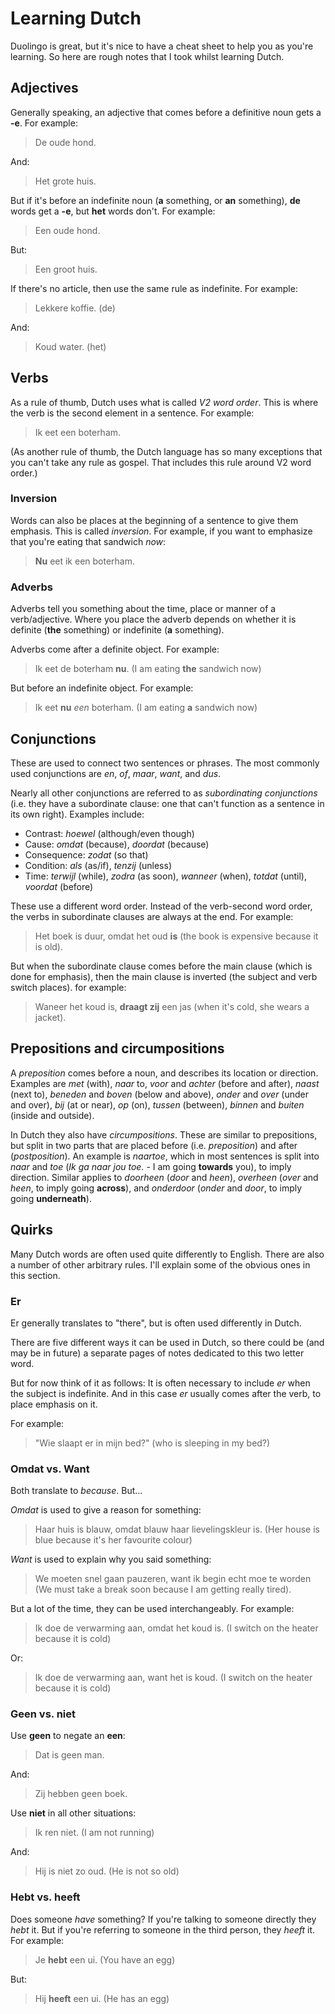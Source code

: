 # Learning Dutch

Duolingo is great, but it's nice to have a cheat sheet to help you as you're learning. So here are rough notes that I took whilst learning Dutch.

## Adjectives

Generally speaking, an adjective that comes before a definitive noun gets a **-e**. For example:

> De oude hond.

And:

> Het grote huis.

But if it's before an indefinite noun (**a** something, or **an** something), **de** words get a **-e**, but **het** words don't. For example:

> Een oude hond.

But:

> Een groot huis.

If there's no article, then use the same rule as indefinite. For example:

> Lekkere koffie. (de)

And:

> Koud water. (het)

## Verbs

As a rule of thumb, Dutch uses what is called *V2 word order*. This is where the verb is the second element in a sentence. For example:

> Ik eet een boterham.

(As another rule of thumb, the Dutch language has so many exceptions that you can't take any rule as gospel. That includes this rule around V2 word order.)

### Inversion
Words can also be places at the beginning of a sentence to give them emphasis. This is called *inversion*. For example, if you want to emphasize that you're eating that sandwich *now*:

> **Nu** eet ik een boterham.

### Adverbs

Adverbs tell you something about the time, place or manner of a verb/adjective. Where you place the adverb depends on whether it is definite (**the** something) or indefinite (**a** something).

Adverbs come after a definite object. For example:

> Ik eet de boterham **nu**. (I am eating **the** sandwich now)

But before an indefinite object. For example:

> Ik eet **nu** *een* boterham. (I am eating **a** sandwich now)

## Conjunctions

These are used to connect two sentences or phrases. The most commonly used conjunctions are *en*, *of*, *maar*, *want*, and *dus*.

Nearly all other conjunctions are referred to as *subordinating conjunctions* (i.e. they have a subordinate clause: one that can't function as a sentence in its own right). Examples include:

- Contrast: *hoewel* (although/even though)
- Cause: *omdat* (because), *doordat* (because)
- Consequence: *zodat* (so that)
- Condition: *als* (as/if), *tenzij* (unless)
- Time: *terwijl* (while), *zodra* (as soon), *wanneer* (when), *totdat* (until), *voordat* (before)

These use a different word order. Instead of the verb-second word order, the verbs in subordinate clauses are always at the end. For example:

> Het boek is duur, omdat het oud **is** (the book is expensive because it is old).

But when the subordinate clause comes before the main clause (which is done for emphasis), then the main clause is inverted (the subject and verb switch places). for example:

> Waneer het koud is, **draagt zij** een jas (when it's cold, she wears a jacket).

## Prepositions and circumpositions

A *preposition* comes before a noun, and describes its location or direction. Examples are *met* (with), *naar* to, *voor* and *achter* (before and after), *naast* (next to), *beneden* and *boven* (below and above), *onder* and *over* (under and over), *bij* (at or near), *op* (on), *tussen* (between), *binnen* and *buiten* (inside and outside).

In Dutch they also have *circumpositions*. These are similar to prepositions, but split in two parts that are placed before (i.e. *preposition*) and after (*postposition*). An example is *naartoe*, which in most sentences is split into *naar* and *toe* (*Ik ga naar jou toe.* - I am going **towards** you), to imply direction. Similar applies to *doorheen* (*door* and *heen*), *overheen* (*over* and *heen*, to imply going **across**), and *onderdoor* (*onder* and *door*, to imply going **underneath**).

## Quirks

Many Dutch words are often used quite differently to English. There are also a number of other arbitrary rules. I'll explain some of the obvious ones in this section.

### Er

Er generally translates to "there", but is often used differently in Dutch.

There are five different ways it can be used in Dutch, so there could be (and may be in future) a separate pages of notes dedicated to this two letter word.

But for now think of it as follows: It is often necessary to include *er* when the subject is indefinite. And in this case *er* usually comes after the verb, to place emphasis on it.

For example:

> "Wie slaapt er in mijn bed?" (who is sleeping in my bed?)

### Omdat vs. Want

Both translate to *because*. But...

*Omdat* is used to give a reason for something:

> Haar huis is blauw, omdat blauw haar lievelingskleur is. (Her house is blue because it's her favourite colour)

*Want* is used to explain why you said something:

> We moeten snel gaan pauzeren, want ik begin echt moe te worden (We must take a break soon because I am getting really tired).

But a lot of the time, they can be used interchangeably. For example:

> Ik doe de verwarming aan, omdat het koud is. (I switch on the heater because it is cold)

Or:

> Ik doe de verwarming aan, want het is koud. (I switch on the heater because it is cold)

### Geen vs. niet

Use **geen** to negate an **een**:

> Dat is geen man.

And:

> Zij hebben geen boek.

Use **niet** in all other situations:

> Ik ren niet. (I am not running)

And:

> Hij is niet zo oud. (He is not so old)

### Hebt vs. heeft

Does someone *have* something? If you're talking to someone directly they *hebt* it. But if you're referring to someone in the third person, they *heeft* it. For example:

> Je **hebt** een ui. (You have an egg)

But:

> Hij **heeft** een ui. (He has an egg)
